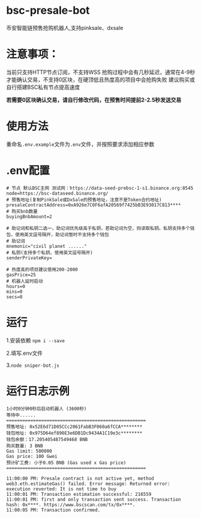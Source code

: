 # bsc-presale-bot
币安智能链预售抢购机器人,支持pinksale、dxsale

# 注意事项：
当前只支持HTTP节点订阅，不支持WSS
抢购过程中会有几秒延迟，通常在4-9秒才能确认交易，不支持0区块，在硬顶低且热度高的项目中会抢购失败
建议购买或自行搭建BSC私有节点提高速度

**若需要0区块确认交易，请自行修改代码，在预售时间提前2-2.5秒发送交易**

# 使用方法
重命名`.env.example`文件为`.env`文件，并按照要求添加相应参数

# .env配置
```
# 节点 默认BSC主网 测试网：https://data-seed-prebsc-1-s1.binance.org:8545
node=https://bsc-dataseed.binance.org/
# 预售地址(复制PinkSale或DxSale的预售地址，注意不是Token合约地址)
presaleContractAddress=0xA926e7C0F6afA20569f7425bB3E93017C813****
# 购买bnb数量
buyingBnbAmount=2

# 助记词和私钥二选一，助记词优先级高于私钥，若助记词为空，则读取私钥。私钥支持多个钱包，使用英文逗号隔开，助记词暂时不支持多个钱包
# 助记词
mnemonic="civil planet ......"
# 私钥(支持多个私钥，使用英文逗号隔开)
senderPrivateKey=

# 热度高的项目建议使用200-2000
gasPrice=25
# 机器人延时启动
hours=0
mins=0
secs=0
```

# 运行
1.安装依赖
`npm i --save`

2.填写.env文件

3.`node sniper-bot.js`


# 运行日志示例
```
1小时0分钟0秒后启动机器人 (3600秒)
等待中......
====================================================
预售地址: 0x52E6d71D05CCc2061FabB3F060a6fCCA********
钱包地址: 0x975D64ef890E3e6DB1Dc9434A1C19e3c********
钱包余额：17.205405487549468 BNB
购买数量: 3 BNB
Gas limit: 500000
Gas price: 100 Gwei
预计矿工费: 小于0.05 BNB (Gas used x Gas price)
====================================================

11:00:00 PM: Presale contract is not active yet, method web3.eth.estimateGas() failed. Error message: Returned error: execution reverted: It is not time to buy
11:00:01 PM: Transaction estimation successful: 216559
11:00:01 PM: first and only transaction sent success. Transaction hash: 0x****. https://www.bscscan.com/tx/0x****.
11:00:05 PM: Transaction confirmed.
```
